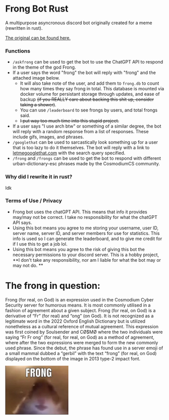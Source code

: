 # Frong Bot Rust

A multipurpose asyncronous discord bot originally created for a meme (rewritten in rust).

[The original can be found here.](https://github.com/Soulsender/frong-bot-python)

### Functions
- `/askfrong` can be used to get the bot to use the ChatGPT API to respond in the theme of the god Frong.
- If a user says the word "frong" the bot will reply with "frong" and the attached image below.
    - It will also take note of the user, and add them to `frong.db` to count how many times they say frong in total. This database is mounted via docker volume for persistant storage through updates, and ease of backup ~~(if you REALLY care about backing this shit up, consider taking a shower)~~.
    - You can use `/leaderboard` to see frongs by users, and total frongs said.
    - ~~I put way too much time into this stupid project.~~
- If a user says "I use arch btw" or something of a similar degree, the bot will reply with a random response from a list of responses. These include gifs, images, and phrases.
- `/googlethat` can be used to sarcastically look something up for a user that is too lazy to do it themselves. The bot will reply with a link to [letmegooglethat.com](https://letmegooglethat.com/) with the search query specified.
- `/frong` and `/frongs` can be used to get the bot to respond with different urban-dictionary-esc phrases made by the CosmodiumCS community.

### Why did I rewrite it in rust?
Idk

### Terms of Use / Privacy
- Frong bot uses the chatGPT API. This means that info it provides may/may not be correct. I take no responsibility for what the chatGPT API says.
- Using this bot means you agree to me storing your username, user ID, server name, server ID, and server members for use for statistics. This info is used so I can generate the leaderboard, and to give me credit for if I use this to get a job lol.
- Using this bot means you agree to the risk of giving this bot the necessary permissions to your discord server. This is a hobby project, **I don't take any responsibility, nor am I liable for what the bot may or may not do. **

# The frong in question:
Frong (for real, on God) is an expression used in the Cosmodium Cyber Security server for humorous means. It is most commonly utilised in a fashion of agreement about a given subject. Frong (for real, on God) is a derivative of “Fr” (for real) and “ong” (on God). It is not recognized as a legitimate word in the 2022 Oxford English Dictionary but is utilized nonetheless as a cultural reference of mutual agreement. This expression was first coined by Soulsender and CØ$MØ where the two individuals were saying “Fr Fr ong” (for real, for real, on God) as a method of agreement, where after the two expressions were merged to form the new commonly used phrase. Since the debut, the phrase has found use in a server emoji of a small mammal dubbed a “gerbil” with the text “frong” (for real, on God) displayed on the bottom of the image in 2013 type-2 impact font.

![](frong.jpg)
